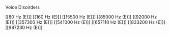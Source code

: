 Voice Disoirders

[[80 Hz (E)]]
[[160 Hz (E)]]
[[15500 Hz (E)]]
[[85000 Hz (E)]]
[[92000 Hz (E)]]
[[357300 Hz (E)]]
[[541000 Hz (E)]]
[[657110 Hz (E)]]
[[833200 Hz (E)]]
[[987230 Hz (E)]]